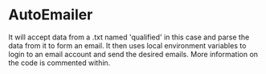 # AutoEmailer
It will accept data from a .txt named 'qualified' in this case and parse the data from it  to form an email. It then uses local environment variables to login to an email account and  send the desired emails. More information on the code is commented within.
